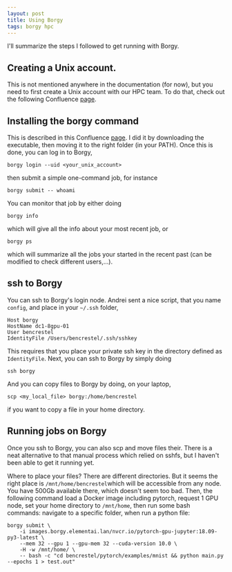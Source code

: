 ```yaml
---
layout: post
title: Using Borgy
tags: borgy hpc
---
```


I'll summarize the steps I followed to get running with Borgy.

## Creating a Unix account.
This is not mentioned anywhere in the documentation (for now), but you need to
first create a Unix account with our HPC team. To do that, check out the
following Confluence
[page](https://elementai.atlassian.net/wiki/spaces/IT/pages/255164665/Secure+SSH+Keys+Creation+Standard).

## Installing the borgy command
This is described in this Confluence
[page](http://docs.borgy.elementai.lan/pages/tutorial.html#install-the-cli). I
did it by downloading the executable, then moving it to the right folder (in
your PATH).
Once this is done, you can log in to Borgy,
```
borgy login --uid <your_unix_account>
```
then submit a simple one-command job, for instance
```
borgy submit -- whoami
```
You can monitor that job by either doing
```
borgy info
```
which will give all the info about your most recent job,
or
```
borgy ps
```
which will summarize all the jobs your started in the recent past (can be
modified to check different users,...).

## ssh to Borgy
You can ssh to Borgy's login node. Andrei sent a nice script, that you name
`config`, and place in your `~/.ssh` folder,
```
Host borgy
HostName dc1-8gpu-01
User bencrestel
IdentityFile /Users/bencrestel/.ssh/sshkey
```
This requires that you place your private ssh key in the directory defined as
`IdentityFile`.
Next, you can ssh to Borgy by simply doing
```
ssh borgy
```
And you can copy files to Borgy by doing, on your laptop,
```
scp <my_local_file> borgy:/home/bencrestel
```
if you want to copy a file in your home directory.

## Running jobs on Borgy
Once you ssh to Borgy, you can also scp and move files their. There is a neat
alternative to that manual process which relied on sshfs, but I haven't been
able to get it running yet.

Where to place your files? There are different directories. But it seems the
right place is ````/mnt/home/bencrestel````which will be accessible from any
node. You have 500Gb available there, which doesn't seem too bad.
Then, the following command load a Docker image including pytorch, request 1 GPU
node, set your home directory to ````/mnt/home````, then run some bash commands:
navigate to a specific folder, when run a python file:
```
borgy submit \
	-i images.borgy.elementai.lan/nvcr.io/pytorch-gpu-jupyter:18.09-py3-latest \
	--mem 32 --gpu 1 --gpu-mem 32 --cuda-version 10.0 \
	-H -w /mnt/home/ \
	-- bash -c "cd bencrestel/pytorch/examples/mnist && python main.py --epochs 1 > test.out"
```

